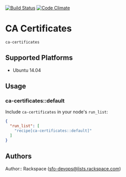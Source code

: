 [![Build Status](https://circleci.com/gh/mmi-cookbooks/ca_certificates-chef.svg?style=svg)](https://circleci.com/gh/mmi-cookbooks/ca_certificates-chef)
[![Code Climate](https://codeclimate.com/github/mmi-cookbooks/ca_certificates-chef/badges/gpa.svg)](https://codeclimate.com/github/mmi-cookbooks/ca_certificates-chef)

# CA Certificates

`ca-certificates`

## Supported Platforms

* Ubuntu 14.04

## Usage

### ca-certificates::default

Include `ca-certificates` in your node's `run_list`:

```json
{
  "run_list": [
    "recipe[ca-certificates::default]"
  ]
}
```

## Authors

Author:: Rackspace (<sfo-devops@lists.rackspace.com>)
